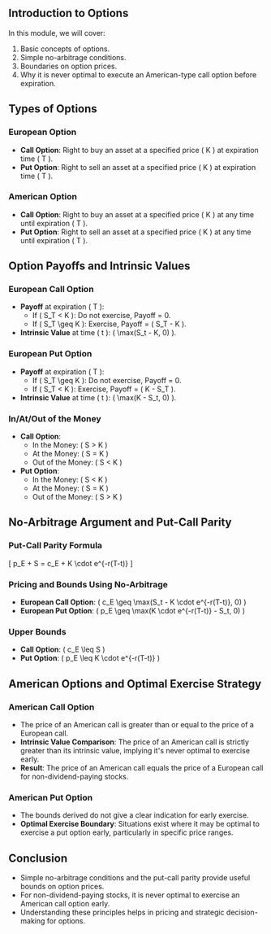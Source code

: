 ## Introduction to Options

In this module, we will cover:
1. Basic concepts of options.
2. Simple no-arbitrage conditions.
3. Boundaries on option prices.
4. Why it is never optimal to execute an American-type call option before expiration.

## Types of Options

### European Option
- **Call Option**: Right to buy an asset at a specified price \( K \) at expiration time \( T \).
- **Put Option**: Right to sell an asset at a specified price \( K \) at expiration time \( T \).

### American Option
- **Call Option**: Right to buy an asset at a specified price \( K \) at any time until expiration \( T \).
- **Put Option**: Right to sell an asset at a specified price \( K \) at any time until expiration \( T \).

## Option Payoffs and Intrinsic Values

### European Call Option
- **Payoff** at expiration \( T \):
  - If \( S_T < K \): Do not exercise, Payoff = 0.
  - If \( S_T \geq K \): Exercise, Payoff = \( S_T - K \).
- **Intrinsic Value** at time \( t \): \( \max(S_t - K, 0) \).

### European Put Option
- **Payoff** at expiration \( T \):
  - If \( S_T \geq K \): Do not exercise, Payoff = 0.
  - If \( S_T < K \): Exercise, Payoff = \( K - S_T \).
- **Intrinsic Value** at time \( t \): \( \max(K - S_t, 0) \).

### In/At/Out of the Money
- **Call Option**:
  - In the Money: \( S > K \)
  - At the Money: \( S = K \)
  - Out of the Money: \( S < K \)
- **Put Option**:
  - In the Money: \( S < K \)
  - At the Money: \( S = K \)
  - Out of the Money: \( S > K \)

## No-Arbitrage Argument and Put-Call Parity

### Put-Call Parity Formula
\[ p_E + S = c_E + K \cdot e^{-r(T-t)} \]

### Pricing and Bounds Using No-Arbitrage
- **European Call Option**: \( c_E \geq \max(S_t - K \cdot e^{-r(T-t)}, 0) \)
- **European Put Option**: \( p_E \geq \max(K \cdot e^{-r(T-t)} - S_t, 0) \)

### Upper Bounds
- **Call Option**: \( c_E \leq S \)
- **Put Option**: \( p_E \leq K \cdot e^{-r(T-t)} \)

## American Options and Optimal Exercise Strategy

### American Call Option
- The price of an American call is greater than or equal to the price of a European call.
- **Intrinsic Value Comparison**: The price of an American call is strictly greater than its intrinsic value, implying it's never optimal to exercise early.
- **Result**: The price of an American call equals the price of a European call for non-dividend-paying stocks.

### American Put Option
- The bounds derived do not give a clear indication for early exercise.
- **Optimal Exercise Boundary**: Situations exist where it may be optimal to exercise a put option early, particularly in specific price ranges.

## Conclusion

- Simple no-arbitrage conditions and the put-call parity provide useful bounds on option prices.
- For non-dividend-paying stocks, it is never optimal to exercise an American call option early.
- Understanding these principles helps in pricing and strategic decision-making for options.